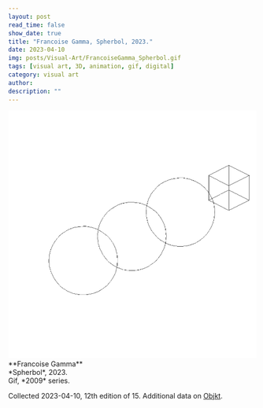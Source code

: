 ```yaml
---
layout: post
read_time: false
show_date: true
title: "Francoise Gamma, Spherbol, 2023."
date: 2023-04-10
img: posts/Visual-Art/FrancoiseGamma_Spherbol.gif
tags: [visual art, 3D, animation, gif, digital]
category: visual art
author: 
description: ""
---
```


<img src='./assets/img/posts/Visual-Art/FrancoiseGamma_Spherbol.gif'>

<br>
**Francoise Gamma**
<br>*Spherbol*, 2023.
<br>Gif, *2009* series.

 <div class="page-separator"></div>

Collected 2023-04-10, 12th edition of 15. Additional data on [Objkt](https://objkt.com/tokens/KT1SEE64AgKMfdfYoMDMA8DLePzrGUrRL8z3/23).
